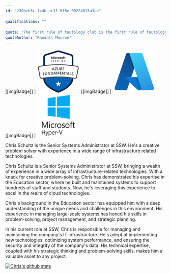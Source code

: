 ```yaml
---
id: "230beb3c-1c4b-ec11-8f8e-00224815a3ae"

qualifications: ""

quote: "The first rule of tautology club is the first rule of tautology club."
quoteAuthor: "Randall Munroe"
---
```


[[imgBadge]]
| [![](../badges/Certification-microsoft-azure-fundamentals.png)](https://www.credly.com/badges/55060296-b73c-4040-a1a8-affac658aded/public_url)
[[imgBadge]]
| ![](../badges/Business-microsoft-azure.png)
[[imgBadge]]
| ![](../badges/SysAdmin-microsoft-hyper-v.png)

Chris Schultz is the Senior Systems Administrator at SSW. He's a creative problem solver with experience in a wide range of infrastructure related technologies.  

Chris Schultz is a Senior Systems Administrator at SSW, bringing a wealth of experience in a wide array of infrastructure-related technologies. With a knack for creative problem-solving, Chris has demonstrated his expertise in the Education sector, where he built and maintained systems to support hundreds of staff and students. Now, he's leveraging this experience to excel in the realm of cloud technologies.  

Chris's background in the Education sector has equipped him with a deep understanding of the unique needs and challenges in this environment. His experience in managing large-scale systems has honed his skills in problem-solving, project management, and strategic planning.  

In his current role at SSW, Chris is responsible for managing and maintaining the company's IT infrastructure. He's adept at implementing new technologies, optimizing system performance, and ensuring the security and integrity of the company's data. His technical expertise, coupled with his strategic thinking and problem-solving skills, makes him a valuable asset to any project.  

[![Chris's github stats](https://github-readme-stats.vercel.app/api?username=chrisschultzssw&theme=dark)](https://github.com/chrisschultzssw/github-readme-stats)
